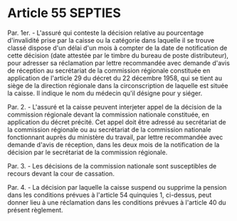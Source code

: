 # Article 55 SEPTIES

Par. 1er. - L'assuré qui conteste la décision relative au pourcentage d'invalidité prise par la caisse ou la catégorie dans laquelle il se trouve classé dispose d'un délai d'un mois à compter de la date de notification de cette décision (date attestée par le timbre du bureau de poste distributeur), pour adresser sa réclamation par lettre recommandée avec demande d'avis de réception au secrétariat de la commission régionale constituée en application de l'article 29 du décret du 22 décembre 1958, qui se tient au siège de la direction régionale dans la circonscription de laquelle est située la caisse. Il indique le nom du médecin qu'il désigne pour y siéger.

Par. 2. - L'assuré et la caisse peuvent interjeter appel de la décision de la commission régionale devant la commission nationale constituée, en application du décret précité. Cet appel doit être adressé au secrétariat de la commission régionale ou au secrétariat de la commission nationale fonctionnant auprès du ministère du travail, par lettre recommandée avec demande d'avis de réception, dans les deux mois de la notification de la décision par le secrétariat de la commission régionale.

Par. 3. - Les décisions de la commission nationale sont susceptibles de recours devant la cour de cassation.

Par. 4. - La décision par laquelle la caisse suspend ou supprime la pension dans les conditions prévues à l'article 54 quinquies 1, ci-dessus, peut donner lieu à une réclamation dans les conditions prévues à l'article 40 du présent règlement.
